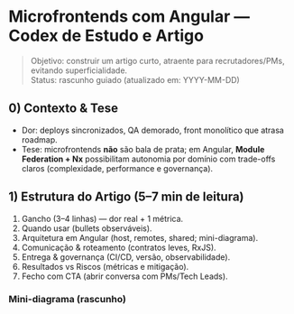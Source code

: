 # Microfrontends com Angular — Codex de Estudo e Artigo

> Objetivo: construir um artigo curto, atraente para recrutadores/PMs, evitando superficialidade.  
> Status: rascunho guiado (atualizado em: YYYY-MM-DD)

## 0) Contexto & Tese
- Dor: deploys sincronizados, QA demorado, front monolítico que atrasa roadmap.
- Tese: microfrontends **não** são bala de prata; em Angular, **Module Federation + Nx** possibilitam autonomia por domínio com trade-offs claros (complexidade, performance e governança).

## 1) Estrutura do Artigo (5–7 min de leitura)
1. Gancho (3–4 linhas) — dor real + 1 métrica.
2. Quando usar (bullets observáveis).
3. Arquitetura em Angular (host, remotes, shared; mini-diagrama).
4. Comunicação & roteamento (contratos leves, RxJS).
5. Entrega & governança (CI/CD, versão, observabilidade).
6. Resultados vs Riscos (métricas e mitigação).
7. Fecho com CTA (abrir conversa com PMs/Tech Leads).

### Mini-diagrama (rascunho)
